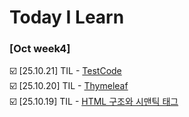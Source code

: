 # Today I Learn


### [Oct week4]
☑️ [25.10.21] TIL - [TestCode](https://github.com/100-hours-a-week/james-til/blob/87554f7a588ae5b34b767357cecb5583d87e65c9/Oct/%5B25.10.21%5D%20TestCode.md)  
☑️ [25.10.20] TIL - [Thymeleaf](https://github.com/100-hours-a-week/james-til/blob/d4d7b6f0e811acdc711487340746dbd2abb3ae1c/Oct/%5B25.10.20%5D%20Thymeleaf.md)  
☑️ [25.10.19] TIL - [HTML 구조와 시맨틱 태그](https://github.com/100-hours-a-week/james-til/blob/eb9b4d640623f55f8cce148096d99fed2e5f0d1c/Oct/%5B25.10.19%5D%20Frontend%20Fundamentals.md)
